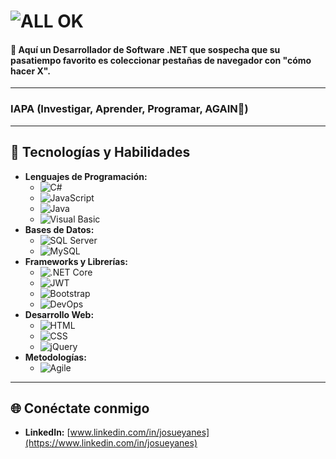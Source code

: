 # ![ALL OK](https://media0.giphy.com/media/v1.Y2lkPTc5MGI3NjExeDVvaTFxcTYxNzI2cGwwN3FqdnljZXFid2c3cTQzNWRtMm04NDlzbyZlcD12MV9pbnRlcm5hbF9naWZfYnlfaWQmY3Q9Zw/13HgwGsXF0aiGY/giphy.gif)
 
#### 👋 Aquí un Desarrollador de Software .NET que sospecha que su pasatiempo favorito es coleccionar pestañas de navegador con "cómo hacer X". 
***

### **IAPA (Investigar, Aprender, Programar, AGAIN🔄)**

***

## 🚀 Tecnologías y Habilidades

* **Lenguajes de Programación:**
    * ![C#](https://img.shields.io/badge/C%23-239120?style=for-the-badge&logo=c-sharp&logoColor=white)
    * ![JavaScript](https://img.shields.io/badge/JavaScript-F7DF1E?style=for-the-badge&logo=javascript&logoColor=black)
    * ![Java](https://img.shields.io/badge/Java-007396?style=for-the-badge&logo=java&logoColor=white)
    * ![Visual Basic](https://img.shields.io/badge/Visual%20Basic-.NET-5C2D91?style=for-the-badge&logo=visual-studio&logoColor=white)
* **Bases de Datos:** 
    * ![SQL Server](https://img.shields.io/badge/SQL%20Server-CC2927?style=for-the-badge&logo=microsoft-sql-server&logoColor=white)
    * ![MySQL](https://img.shields.io/badge/MySQL-4479A1?style=for-the-badge&logo=mysql&logoColor=white)
* **Frameworks y Librerías:**
    * ![.NET Core](https://img.shields.io/badge/.NET%20Core-512BD4?style=for-the-badge&logo=dotnet&logoColor=white)
    * ![JWT](https://img.shields.io/badge/JWT-black?style=for-the-badge&logo=JSON%20web%20tokens)
    * ![Bootstrap](https://img.shields.io/badge/Bootstrap-563D7C?style=for-the-badge&logo=bootstrap&logoColor=white)
    * ![DevOps](https://img.shields.io/badge/DevOps-0077B9?style=for-the-badge&logo=devops&logoColor=white) 
* **Desarrollo Web:**
    * ![HTML](https://img.shields.io/badge/HTML-E34F26?style=for-the-badge&logo=html5&logoColor=white)
    * ![CSS](https://img.shields.io/badge/CSS-1572B6?style=for-the-badge&logo=css3&logoColor=white)
    * ![jQuery](https://img.shields.io/badge/jQuery-0769AD?style=for-the-badge&logo=jquery&logoColor=white)
* **Metodologías:**
    * ![Agile](https://img.shields.io/badge/Agile-2091EB?style=for-the-badge&logo=jira&logoColor=white)

---

## 🌐 Conéctate conmigo

* **LinkedIn:** [www.linkedin.com/in/josueyanes](https://www.linkedin.com/in/josueyanes)

